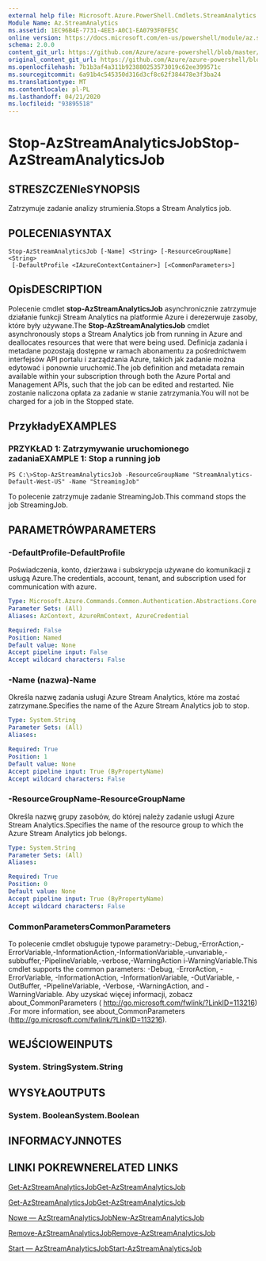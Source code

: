 ```yaml
---
external help file: Microsoft.Azure.PowerShell.Cmdlets.StreamAnalytics.dll-Help.xml
Module Name: Az.StreamAnalytics
ms.assetid: 1EC96B4E-7731-4EE3-A0C1-EA0793F0FE5C
online version: https://docs.microsoft.com/en-us/powershell/module/az.streamanalytics/stop-azstreamanalyticsjob
schema: 2.0.0
content_git_url: https://github.com/Azure/azure-powershell/blob/master/src/StreamAnalytics/StreamAnalytics/help/Stop-AzStreamAnalyticsJob.md
original_content_git_url: https://github.com/Azure/azure-powershell/blob/master/src/StreamAnalytics/StreamAnalytics/help/Stop-AzStreamAnalyticsJob.md
ms.openlocfilehash: 7b1b3af4a311b923880253573019c62ee399571c
ms.sourcegitcommit: 6a91b4c545350d316d3cf8c62f384478e3f3ba24
ms.translationtype: MT
ms.contentlocale: pl-PL
ms.lasthandoff: 04/21/2020
ms.locfileid: "93895518"
---
```

# <span data-ttu-id="c39ba-101">Stop-AzStreamAnalyticsJob</span><span class="sxs-lookup"><span data-stu-id="c39ba-101">Stop-AzStreamAnalyticsJob</span></span>

## <span data-ttu-id="c39ba-102">STRESZCZENIe</span><span class="sxs-lookup"><span data-stu-id="c39ba-102">SYNOPSIS</span></span>
<span data-ttu-id="c39ba-103">Zatrzymuje zadanie analizy strumienia.</span><span class="sxs-lookup"><span data-stu-id="c39ba-103">Stops a Stream Analytics job.</span></span>

## <span data-ttu-id="c39ba-104">POLECENIA</span><span class="sxs-lookup"><span data-stu-id="c39ba-104">SYNTAX</span></span>

```
Stop-AzStreamAnalyticsJob [-Name] <String> [-ResourceGroupName] <String>
 [-DefaultProfile <IAzureContextContainer>] [<CommonParameters>]
```

## <span data-ttu-id="c39ba-105">Opis</span><span class="sxs-lookup"><span data-stu-id="c39ba-105">DESCRIPTION</span></span>
<span data-ttu-id="c39ba-106">Polecenie cmdlet **stop-AzStreamAnalyticsJob** asynchronicznie zatrzymuje działanie funkcji Stream Analytics na platformie Azure i derezerwuje zasoby, które były używane.</span><span class="sxs-lookup"><span data-stu-id="c39ba-106">The **Stop-AzStreamAnalyticsJob** cmdlet asynchronously stops a Stream Analytics job from running in Azure and deallocates resources that were that were being used.</span></span>
<span data-ttu-id="c39ba-107">Definicja zadania i metadane pozostają dostępne w ramach abonamentu za pośrednictwem interfejsów API portalu i zarządzania Azure, takich jak zadanie można edytować i ponownie uruchomić.</span><span class="sxs-lookup"><span data-stu-id="c39ba-107">The job definition and metadata remain available within your subscription through both the Azure Portal and Management APIs, such that the job can be edited and restarted.</span></span>
<span data-ttu-id="c39ba-108">Nie zostanie naliczona opłata za zadanie w stanie zatrzymania.</span><span class="sxs-lookup"><span data-stu-id="c39ba-108">You will not be charged for a job in the Stopped state.</span></span>

## <span data-ttu-id="c39ba-109">Przykłady</span><span class="sxs-lookup"><span data-stu-id="c39ba-109">EXAMPLES</span></span>

### <span data-ttu-id="c39ba-110">PRZYKŁAD 1: Zatrzymywanie uruchomionego zadania</span><span class="sxs-lookup"><span data-stu-id="c39ba-110">EXAMPLE 1: Stop a running job</span></span>
```
PS C:\>Stop-AzStreamAnalyticsJob -ResourceGroupName "StreamAnalytics-Default-West-US" -Name "StreamingJob"
```

<span data-ttu-id="c39ba-111">To polecenie zatrzymuje zadanie StreamingJob.</span><span class="sxs-lookup"><span data-stu-id="c39ba-111">This command stops the job StreamingJob.</span></span>

## <span data-ttu-id="c39ba-112">PARAMETRÓW</span><span class="sxs-lookup"><span data-stu-id="c39ba-112">PARAMETERS</span></span>

### <span data-ttu-id="c39ba-113">-DefaultProfile</span><span class="sxs-lookup"><span data-stu-id="c39ba-113">-DefaultProfile</span></span>
<span data-ttu-id="c39ba-114">Poświadczenia, konto, dzierżawa i subskrypcja używane do komunikacji z usługą Azure.</span><span class="sxs-lookup"><span data-stu-id="c39ba-114">The credentials, account, tenant, and subscription used for communication with azure.</span></span>

```yaml
Type: Microsoft.Azure.Commands.Common.Authentication.Abstractions.Core.IAzureContextContainer
Parameter Sets: (All)
Aliases: AzContext, AzureRmContext, AzureCredential

Required: False
Position: Named
Default value: None
Accept pipeline input: False
Accept wildcard characters: False
```

### <span data-ttu-id="c39ba-115">-Name (nazwa)</span><span class="sxs-lookup"><span data-stu-id="c39ba-115">-Name</span></span>
<span data-ttu-id="c39ba-116">Określa nazwę zadania usługi Azure Stream Analytics, które ma zostać zatrzymane.</span><span class="sxs-lookup"><span data-stu-id="c39ba-116">Specifies the name of the Azure Stream Analytics job to stop.</span></span>

```yaml
Type: System.String
Parameter Sets: (All)
Aliases:

Required: True
Position: 1
Default value: None
Accept pipeline input: True (ByPropertyName)
Accept wildcard characters: False
```

### <span data-ttu-id="c39ba-117">-ResourceGroupName</span><span class="sxs-lookup"><span data-stu-id="c39ba-117">-ResourceGroupName</span></span>
<span data-ttu-id="c39ba-118">Określa nazwę grupy zasobów, do której należy zadanie usługi Azure Stream Analytics.</span><span class="sxs-lookup"><span data-stu-id="c39ba-118">Specifies the name of the resource group to which the Azure Stream Analytics job belongs.</span></span>

```yaml
Type: System.String
Parameter Sets: (All)
Aliases:

Required: True
Position: 0
Default value: None
Accept pipeline input: True (ByPropertyName)
Accept wildcard characters: False
```

### <span data-ttu-id="c39ba-119">CommonParameters</span><span class="sxs-lookup"><span data-stu-id="c39ba-119">CommonParameters</span></span>
<span data-ttu-id="c39ba-120">To polecenie cmdlet obsługuje typowe parametry:-Debug,-ErrorAction,-ErrorVariable,-InformationAction,-InformationVariable,-unvariable,-subbuffer,-PipelineVariable,-verbose,-WarningAction i-WarningVariable.</span><span class="sxs-lookup"><span data-stu-id="c39ba-120">This cmdlet supports the common parameters: -Debug, -ErrorAction, -ErrorVariable, -InformationAction, -InformationVariable, -OutVariable, -OutBuffer, -PipelineVariable, -Verbose, -WarningAction, and -WarningVariable.</span></span> <span data-ttu-id="c39ba-121">Aby uzyskać więcej informacji, zobacz about_CommonParameters ( http://go.microsoft.com/fwlink/?LinkID=113216) .</span><span class="sxs-lookup"><span data-stu-id="c39ba-121">For more information, see about_CommonParameters (http://go.microsoft.com/fwlink/?LinkID=113216).</span></span>

## <span data-ttu-id="c39ba-122">WEJŚCIOWE</span><span class="sxs-lookup"><span data-stu-id="c39ba-122">INPUTS</span></span>

### <span data-ttu-id="c39ba-123">System. String</span><span class="sxs-lookup"><span data-stu-id="c39ba-123">System.String</span></span>

## <span data-ttu-id="c39ba-124">WYSYŁA</span><span class="sxs-lookup"><span data-stu-id="c39ba-124">OUTPUTS</span></span>

### <span data-ttu-id="c39ba-125">System. Boolean</span><span class="sxs-lookup"><span data-stu-id="c39ba-125">System.Boolean</span></span>

## <span data-ttu-id="c39ba-126">INFORMACYJN</span><span class="sxs-lookup"><span data-stu-id="c39ba-126">NOTES</span></span>

## <span data-ttu-id="c39ba-127">LINKI POKREWNE</span><span class="sxs-lookup"><span data-stu-id="c39ba-127">RELATED LINKS</span></span>

[<span data-ttu-id="c39ba-128">Get-AzStreamAnalyticsJob</span><span class="sxs-lookup"><span data-stu-id="c39ba-128">Get-AzStreamAnalyticsJob</span></span>](./Get-AzStreamAnalyticsJob.md)

[<span data-ttu-id="c39ba-129">Get-AzStreamAnalyticsJob</span><span class="sxs-lookup"><span data-stu-id="c39ba-129">Get-AzStreamAnalyticsJob</span></span>](./Get-AzStreamAnalyticsJob.md)

[<span data-ttu-id="c39ba-130">Nowe — AzStreamAnalyticsJob</span><span class="sxs-lookup"><span data-stu-id="c39ba-130">New-AzStreamAnalyticsJob</span></span>](./New-AzStreamAnalyticsJob.md)

[<span data-ttu-id="c39ba-131">Remove-AzStreamAnalyticsJob</span><span class="sxs-lookup"><span data-stu-id="c39ba-131">Remove-AzStreamAnalyticsJob</span></span>](./Remove-AzStreamAnalyticsJob.md)

[<span data-ttu-id="c39ba-132">Start — AzStreamAnalyticsJob</span><span class="sxs-lookup"><span data-stu-id="c39ba-132">Start-AzStreamAnalyticsJob</span></span>](./Start-AzStreamAnalyticsJob.md)


